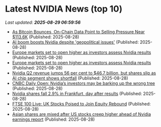 # Latest NVIDIA News (top 10)
_Last updated: **2025-08-29 06:59:56**_

- [As Bitcoin Bounces, On-Chain Data Point to Selling Pressure Near $113.6K](https://www.coindesk.com/markets/2025/08/28/as-bitcoin-bounces-on-chain-data-point-to-sell-pressure-near-usd113-6k) (Published: 2025-08-28)
- [AI boom boosts Nvidia despite 'geopolitical issues'](https://www.bbc.com/news/articles/c3wnj8611y7o?xtor=AL-72-%5Bpartner%5D-%5Byahoo.north.america%5D-%5Bheadline%5D-%5Bnews%5D-%5Bbizdev%5D-%5Bisapi%5D) (Published: 2025-08-28)
- [Europe markets set to open higher as investors assess Nvidia results](https://biztoc.com/x/ad72d1f5a27491c7) (Published: 2025-08-28)
- [Europe markets set to open higher as investors assess Nvidia results](https://www.cnbc.com/2025/08/28/europe-markets-on-thurs-aug-28-nvidia-beat-.html) (Published: 2025-08-28)
- [Nvidia Q2 revenue jumps 56 per cent to $46.7 billion, but shares slip as AI chip segment shows shortfall](https://economictimes.indiatimes.com/news/international/us/nvidia-q2-revenue-jumps-56-per-cent-to-46-7-billion-but-shares-slip-as-ai-chip-segment-shows-shortfall/articleshow/123557844.cms) (Published: 2025-08-28)
- [CNBC Daily Open: Nvidia’s investors may be barking up the wrong tree](https://www.cnbc.com/2025/08/28/cnbc-daily-open-nvidia-investors-barking-up-wrong-tree-earnings.html) (Published: 2025-08-28)
- [Nvidia shares fall 2.9% in Frankfurt, day after results](https://biztoc.com/x/4d22c55152870b94) (Published: 2025-08-28)
- [FTSE 100 Live: UK Stocks Poised to Join Equity Rebound](https://biztoc.com/x/87c092b329f6f1ea) (Published: 2025-08-28)
- [Asian shares are mixed after US stocks creep higher ahead of Nvidia earnings report](https://biztoc.com/x/f7f77ddecc890c72) (Published: 2025-08-28)

